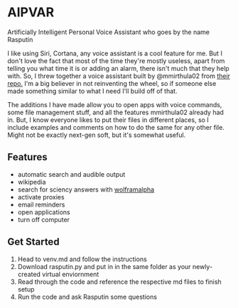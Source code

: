 # AIPVAR
Artificially Intelligent Personal Voice Assistant who goes by the name Rasputin

I like using Siri, Cortana, any voice assistant is a cool feature for me. 
But I don't love the fact that most of the time they're mostly useless, apart from telling you what time it is or adding an alarm, there isn't much that they help with.
So, I threw together a voice assistant built by @mmirthula02 from [their repo.](https://github.com/mmirthula02/AI-Personal-Voice-assistant-using-Python)
I'm a big believer in not reinventing the wheel, so if someone else made something similar to what I need I'll build off of that.

The additions I have made allow you to open apps with voice commands, some file management stuff, and all the features mmirthula02 already had in.
But, I know everyone likes to put their files in different places, so I include examples and comments on how to do the same for any other file. 
Might not be exactly next-gen soft, but it's somewhat useful.

## Features
* automatic search and audible output
* wikipedia
* search for sciency answers with [wolframalpha](https://www.wolframalpha.com)
* activate proxies
* email reminders
* open applications
* turn off computer

## Get Started
1. Head to venv.md and follow the instructions
2. Download rasputin.py and put in in the same folder as your newly-created virtual enviornment
3. Read through the code and reference the respective md files to finish setup
4. Run the code and ask Rasputin some questions
